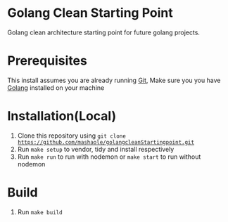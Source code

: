 # Golang Clean Starting Point

Golang clean architecture starting point for future golang projects.

# Prerequisites

This install assumes you are already running [Git](https://git-scm.com/),
Make sure you you have <a href="https://golang.org/dl/">Golang</a> installed on your machine<br/>

# Installation(Local)

1. Clone this repository using <code>git clone https://github.com/mashaole/golangcleanStartingpoint.git</code><br/>
2. Run `make setup` to vendor, tidy and install respectively<br/>
3. Run `make run` to run with nodemon or `make start` to run without nodemon<br/>

# Build

1. Run `make build`
